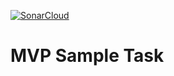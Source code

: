 [![SonarCloud](https://sonarcloud.io/images/project_badges/sonarcloud-white.svg)](https://sonarcloud.io/dashboard?id=mha90_task)

# MVP Sample Task

